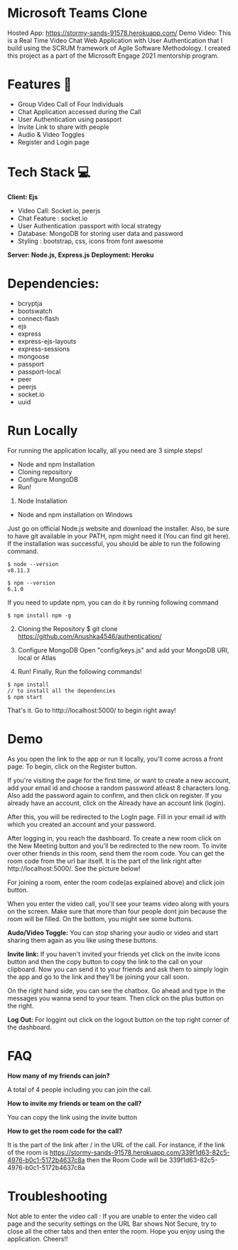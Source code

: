 # Microsoft Teams Clone
Hosted App: https://stormy-sands-91578.herokuapp.com/
Demo Video:
This is a Real Time Video Chat Web Application with User Authentication that I build using the SCRUM framework of Agile Software Methodology. I created this project as a part of the Microsoft Engage 2021 mentorship program.
# Features 📝
*	Group Video Call of Four Individuals
*	Chat Application accessed during the Call
*	User Authentication using passport
*	Invite Link to share with people
*	Audio & Video Toggles
* Register and Login page

# Tech Stack 💻
**Client: Ejs**
*	Video Call: Socket.io, peerjs
*	Chat Feature : socket.io
*	User Authentication :passport with local strategy
* Database: MongoDB for storing user data and password
*	Styling : bootstrap, css, icons from font awesome

**Server: Node.js, Express.js**
**Deployment: Heroku**

# Dependencies:
* bcryptja
* bootswatch
* connect-flash
* ejs
* express
* express-ejs-layouts
* express-sessions
* mongoose
* passport
* passport-local
* peer
* peerjs
* socket.io
* uuid

# Run Locally
For running the application locally, all you need are 3 simple steps!
*	Node and npm Installation
*	Cloning repository
*	Configure MongoDB
*	Run!

1. Node Installation
* Node and npm installation on Windows

Just go on official Node.js website and download the installer. Also, be sure to have git available in your PATH, npm might need it (You can find git here).
If the installation was successful, you should be able to run the following command.
```
$ node --version
v8.11.3

$ npm --version
6.1.0
```

If you need to update npm, you can do it by running following command 
```
$ npm install npm -g
```

2. Cloning the Repository
$ git clone https://github.com/Anushka4546/authentication/

3. Configure MongoDB
 Open "config/keys.js" and add your MongoDB URI, local or Atlas
 
4. Run!
Finally, Run the following commands!

```
$ npm install
// to install all the dependencies
$ npm start
```

That's it. Go to http://localhost:5000/ to begin right away!

# Demo
As you open the link to the app or run it locally, you'll come across a front page. To begin, click on the Register button.

If you're visiting the page for the first time, or want to create a new account, add your email id and choose a random password atleast 8 characters long. Also add the password again to confirm, and then click on register. If you already have an account, click on the Already have an account link (login).

After this, you will be redirected to the LogIn page. Fill in your email id with which you created an account and your password.

After logging in, you reach the dashboard. To create a new room click on the New Meeting button and you'll be redirected to the new room.
To invite over other friends in this room, send them the room code. You can get the room code from the url bar itself. It is the part of the link right after http://localhost:5000/. See the picture below!

For joining a room, enter the room code(as explained above) and click join button. 

When you enter the video call, you'll see your teams video along with yours on the screen. Make sure that more than four people dont join because the room will be filled. On the bottom, you might see some buttons.

**Audo/Video Toggle:** You can stop sharing your audio or video and start sharing them again as you like using these buttons.

**Invite link:** If you haven't invited your friends yet click on the invite icons button and then the copy button to copy the link to the call on your clipboard. Now you can send it to your friends and ask them to simply login the app and go to the link and they'll be joining your call soon.

On the right hand side, you can see the chatbox. Go ahead and type in the messages you wanna send to your team. Then click on the plus button on the right.

**Log Out:** For loggint out click on the logout button on the top right corner of the dashboard.

# FAQ
**How many of my friends can join?**

A total of 4 people including you can join the call.

**How to invite my friends or team on the call?**

 You can copy the link using the invite button

**How to get the room code for the call?**

It is the part of the link after / in the URL of the call. For instance, if the link of the room is https://stormy-sands-91578.herokuapp.com/339f1d63-82c5-4976-b0c1-5172b4637c8a then the Room Code will be 339f1d63-82c5-4976-b0c1-5172b4637c8a

# Troubleshooting
Not able to enter the video call : If you are unable to enter the video call page and the security settings on the URL Bar shows Not Secure, try to close all the other tabs and then enter the room.
Hope you enjoy using the application.
Cheers!!



